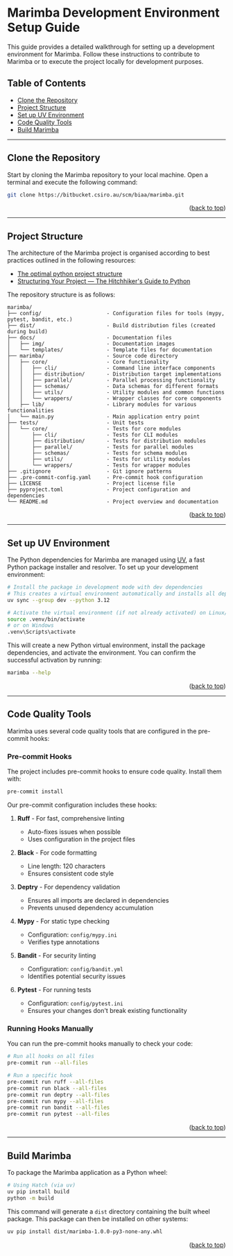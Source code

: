 <a name="marimba-development-environment-setup-guide-top"></a>
# Marimba Development Environment Setup Guide

This guide provides a detailed walkthrough for setting up a development environment for Marimba. Follow these instructions to contribute to Marimba or to execute the project locally for development purposes.

## Table of Contents

- [Clone the Repository](#clone-the-repository)
- [Project Structure](#project-structure)
- [Set up UV Environment](#set-up-uv-environment)
- [Code Quality Tools](#code-quality-tools)
- [Build Marimba](#build-marimba)

---

<a name="clone-the-repository"></a>
## Clone the Repository

Start by cloning the Marimba repository to your local machine. Open a terminal and execute the following command:

```bash
git clone https://bitbucket.csiro.au/scm/biaa/marimba.git
```

<p align="right">(<a href="#marimba-development-environment-setup-guide-top">back to top</a>)</p>

---

<a name="project-structure"></a>
## Project Structure

The architecture of the Marimba project is organised according to best practices outlined in the following resources:

* [The optimal python project structure](https://awaywithideas.com/the-optimal-python-project-structure/)
* [Structuring Your Project — The Hitchhiker's Guide to Python](https://docs.python-guide.org/writing/structure/)

The repository structure is as follows:

```plaintext
marimba/
├── config/                     - Configuration files for tools (mypy, pytest, bandit, etc.)
├── dist/                       - Build distribution files (created during build)
├── docs/                       - Documentation files
│   ├── img/                    - Documentation images
│   └── templates/              - Template files for documentation
├── marimba/                    - Source code directory
│   ├── core/                   - Core functionality
│   │   ├── cli/                - Command line interface components
│   │   ├── distribution/       - Distribution target implementations
│   │   ├── parallel/           - Parallel processing functionality
│   │   ├── schemas/            - Data schemas for different formats
│   │   ├── utils/              - Utility modules and common functions
│   │   └── wrappers/           - Wrapper classes for core components
│   ├── lib/                    - Library modules for various functionalities
│   └── main.py                 - Main application entry point
├── tests/                      - Unit tests
│   └── core/                   - Tests for core modules
│       ├── cli/                - Tests for CLI modules
│       ├── distribution/       - Tests for distribution modules
│       ├── parallel/           - Tests for parallel modules
│       ├── schemas/            - Tests for schema modules
│       ├── utils/              - Tests for utility modules
│       └── wrappers/           - Tests for wrapper modules
├── .gitignore                  - Git ignore patterns
├── .pre-commit-config.yaml     - Pre-commit hook configuration
├── LICENSE                     - Project license file
├── pyproject.toml              - Project configuration and dependencies
└── README.md                   - Project overview and documentation
```

<p align="right">(<a href="#marimba-development-environment-setup-guide-top">back to top</a>)</p>

---

<a name="set-up-uv-environment"></a>
## Set up UV Environment

The Python dependencies for Marimba are managed using [UV](https://github.com/astral-sh/uv), a fast Python package installer and resolver. To set up your development environment:

```bash
# Install the package in development mode with dev dependencies
# This creates a virtual environment automatically and installs all dependencies
uv sync --group dev --python 3.12

# Activate the virtual environment (if not already activated) on Linux/Mac
source .venv/bin/activate
# or on Windows
.venv\Scripts\activate
```

This will create a new Python virtual environment, install the package dependencies, and activate the environment. You can confirm the successful activation by running:

```bash
marimba --help
```

<p align="right">(<a href="#marimba-development-environment-setup-guide-top">back to top</a>)</p>

---

<a name="code-quality-tools"></a>
## Code Quality Tools

Marimba uses several code quality tools that are configured in the pre-commit hooks:

### Pre-commit Hooks

The project includes pre-commit hooks to ensure code quality. Install them with:

```bash
pre-commit install
```

Our pre-commit configuration includes these hooks:

1. **Ruff** - For fast, comprehensive linting
   - Auto-fixes issues when possible
   - Uses configuration in the project files

2. **Black** - For code formatting
   - Line length: 120 characters
   - Ensures consistent code style

3. **Deptry** - For dependency validation
   - Ensures all imports are declared in dependencies
   - Prevents unused dependency accumulation

4. **Mypy** - For static type checking
   - Configuration: `config/mypy.ini`
   - Verifies type annotations

5. **Bandit** - For security linting
   - Configuration: `config/bandit.yml`
   - Identifies potential security issues

6. **Pytest** - For running tests
   - Configuration: `config/pytest.ini`
   - Ensures your changes don't break existing functionality

### Running Hooks Manually

You can run the pre-commit hooks manually to check your code:

```bash
# Run all hooks on all files
pre-commit run --all-files

# Run a specific hook
pre-commit run ruff --all-files
pre-commit run black --all-files
pre-commit run deptry --all-files
pre-commit run mypy --all-files
pre-commit run bandit --all-files
pre-commit run pytest --all-files
```

<p align="right">(<a href="#marimba-development-environment-setup-guide-top">back to top</a>)</p>

---

<a name="build-marimba"></a>
## Build Marimba

To package the Marimba application as a Python wheel:

```bash
# Using Hatch (via uv)
uv pip install build
python -m build
```

This command will generate a `dist` directory containing the built wheel package. This package can then be installed on other systems:

```bash
uv pip install dist/marimba-1.0.0-py3-none-any.whl
```

<p align="right">(<a href="#marimba-development-environment-setup-guide-top">back to top</a>)</p>